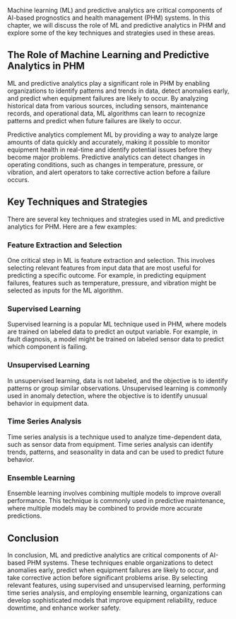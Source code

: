 
Machine learning (ML) and predictive analytics are critical components of AI-based prognostics and health management (PHM) systems. In this chapter, we will discuss the role of ML and predictive analytics in PHM and explore some of the key techniques and strategies used in these areas.

The Role of Machine Learning and Predictive Analytics in PHM
------------------------------------------------------------

ML and predictive analytics play a significant role in PHM by enabling organizations to identify patterns and trends in data, detect anomalies early, and predict when equipment failures are likely to occur. By analyzing historical data from various sources, including sensors, maintenance records, and operational data, ML algorithms can learn to recognize patterns and predict when future failures are likely to occur.

Predictive analytics complement ML by providing a way to analyze large amounts of data quickly and accurately, making it possible to monitor equipment health in real-time and identify potential issues before they become major problems. Predictive analytics can detect changes in operating conditions, such as changes in temperature, pressure, or vibration, and alert operators to take corrective action before a failure occurs.

Key Techniques and Strategies
-----------------------------

There are several key techniques and strategies used in ML and predictive analytics for PHM. Here are a few examples:

### Feature Extraction and Selection

One critical step in ML is feature extraction and selection. This involves selecting relevant features from input data that are most useful for predicting a specific outcome. For example, in predicting equipment failures, features such as temperature, pressure, and vibration might be selected as inputs for the ML algorithm.

### Supervised Learning

Supervised learning is a popular ML technique used in PHM, where models are trained on labeled data to predict an output variable. For example, in fault diagnosis, a model might be trained on labeled sensor data to predict which component is failing.

### Unsupervised Learning

In unsupervised learning, data is not labeled, and the objective is to identify patterns or group similar observations. Unsupervised learning is commonly used in anomaly detection, where the objective is to identify unusual behavior in equipment data.

### Time Series Analysis

Time series analysis is a technique used to analyze time-dependent data, such as sensor data from equipment. Time series analysis can identify trends, patterns, and seasonality in data and can be used to predict future behavior.

### Ensemble Learning

Ensemble learning involves combining multiple models to improve overall performance. This technique is commonly used in predictive maintenance, where multiple models may be combined to provide more accurate predictions.

Conclusion
----------

In conclusion, ML and predictive analytics are critical components of AI-based PHM systems. These techniques enable organizations to detect anomalies early, predict when equipment failures are likely to occur, and take corrective action before significant problems arise. By selecting relevant features, using supervised and unsupervised learning, performing time series analysis, and employing ensemble learning, organizations can develop sophisticated models that improve equipment reliability, reduce downtime, and enhance worker safety.
